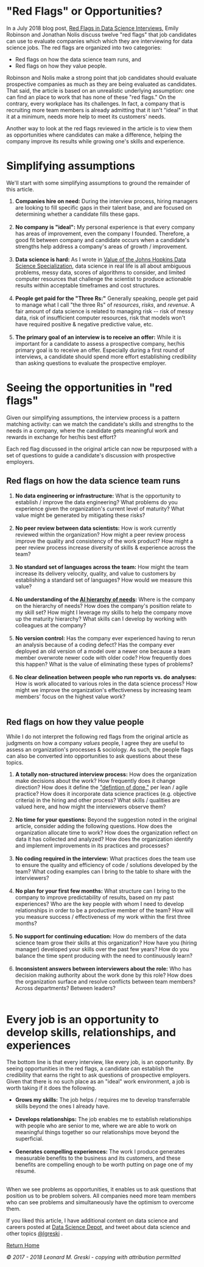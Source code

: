 # "Red Flags" or Opportunities?

In a July 2018 blog post, [Red Flags in Data Science Interviews](http://bit.ly/2MLRXDO), Emily Robinson and Jonathan Nolis discuss twelve "red flags" that job candidates can use to evaluate companies which which they are interviewing for data science jobs. The red flags are organized into two categories:

* Red flags on how the data science team runs, and
* Red flags on how they value people.

Robinson and Nolis make a strong point that job candidates should evaluate prospective companies as much as they are being evaluated as candidates. That said, the article is based on an unrealistic underlying assumption: one can find an place to work that has none of these "red flags." On the contrary, every workplace has its challenges. In fact, a company that is recruiting more team members is already admitting that it isn't "ideal" in that it at a minimum, needs more help to meet its customers' needs.

Another way to look at the red flags reviewed in the article is to view them as opportunities where candidates can make a difference, helping the company improve its results while growing one's skills and experience.

# Simplifying assumptions

We'll start with some simplifying assumptions to ground the remainder of this article.

1. **Companies hire on need:** During the interview process, hiring managers are looking to fill specific gaps in their talent base, and are focused on determining whether a candidate fills these gaps. <br><br>
2. **No company is "ideal":** My personal experience is that every company has areas of improvement, even the company I founded. Therefore, a good fit between company and candidate occurs when a candidate's strengths help address a company's areas of growth / improvement. <br><br>
3. **Data science is hard:** As I wrote in [Value of the Johns Hopkins Data Science Specialization](http://bit.ly/2j3EcCn), data science in real life is all about ambiguous problems, messy data, scores of algorithms to consider, and limited computer resources that challenge the scientist to produce actionable results within acceptable timeframes and cost structures. <br><br>
4. **People get paid for the "Three Rs:"** Generally speaking, people get paid to manage what I call "the three Rs" of *resources*, *risks*, and *revenue*. A fair amount of data science is related to managing risk -- risk of messy data, risk of insufficient computer resources, risk that models won't have required positive & negative predictive value, etc.<br><br>
5. **The primary goal of an interview is to receive an offer:** While it is important for a candidate to assess a prospective company, her/his primary goal is to receive an offer. Especially during a first round of interviews, a candidate should spend more effort establishing credibility than asking questions to evaluate the prospective employer.

# Seeing the opportunities in "red flags"

Given our simplifying assumptions, the interview process is a pattern matching activity: can we match the candidate's skills and strengths to the needs in a company, where the candidate gets meaningful work and rewards in exchange for her/his best effort?

Each red flag discussed in the original article can now be repurposed with a set of questions to guide a candidate's discussion with prospective employers.

## Red flags on how the data science team runs

1. **No data engineering or infrastructure:** What is the opportunity to establish / improve the data engineering? What problems do you experience given the organization's current level of maturity? What value might be generated by mitigating these risks? <br><br>
2. **No peer review between data scientists:** How is work currently reviewed within the organization? How might a peer review process improve the quality and consistency of the work product? How might a peer review process increase diversity of skills & experience across the team? <br><br>
3. **No standard set of languages across the team:** How might the team increase its delivery velocity, quality, and value to customers by establishing a standard set of languages? How would we measure this value? <br><br>
4. **No understanding of the [AI hierarchy of needs](http://bit.ly/2KMQsof):** Where is the company on the hierarchy of needs? How does the company's position relate to my skill set? How might I leverage my skills to help the company move up the maturity hierarchy? What skills can I develop by working with colleagues at the company? <br><br>
5. **No version control:** Has the company ever experienced having to rerun an analysis because of a coding defect? Has the company ever deployed an old version of a model over a newer one because a team member overwrote newer code with older code? How frequently does this happen? What is the value of eliminating these types of problems?<br><br>
6. **No clear delineation between people who run reports vs. do analyses:** How is work allocated to various roles in the data science process? How might we improve the organization's effectiveness by increasing team members' focus on the highest value work?  <br><br>

## Red flags on how they value people

While I do not interpret the following red flags from the original article as judgments on how a company *values* people, I agree they are useful to assess an organization's processes & sociology. As such, the people flags can also be converted into opportunities to ask questions about these topics.

1. **A totally non-structured interview process:** How does the organization make decisions about the work? How frequently does it change direction? How does it define the ["defintion of done,"](https://bit.ly/2UdGl37) per lean / agile practice? How does it incorporate data science practices (e.g. objective criteria) in the hiring and other process? What skills / qualities are valued here, and how might the interviewers observe them?<br><br>
2. **No time for your questions:** Beyond the suggestion noted in the original article, consider adding the following questions. How does the organization allocate time to work? How does the organization reflect on data it has collected and analyzed? How does the organization identify and implement improvements in its practices and processes?<br><br>
3. **No coding required in the interview:** What practices does the team use to ensure the quality and efficiency of code / solutions developed by the team? What coding examples can I bring to the table to share with the interviewers?<br><br>
4. **No plan for your first few months:** What structure can I bring to the company to improve predictability of results, based on my past experiences? Who are the key people with whom I need to develop relationships in order to be a productive member of the team? How will you measure success / effectiveness of my work within the first three months? <br><br>
5. **No support for continuing education:** How do members of the data science team grow their skills at this organization? How have you (hiring manager) developed your skills over the past few years? How do you balance the time spent producing with the need to continuously learn? <br><br>
6. **Inconsistent answers between interviewers about the role:** Who has decision making authority about the work done by this role? How does the organization surface and resolve conflicts between team members? Across departments? Between leaders? <br><br>  

# Every job is an opportunity to develop skills, relationships, and experiences

The bottom line is that every interview, like every job, is an opportunity. By seeing opportunities in the red flags, a candidate can establish the credibility that earns the right to ask questions of prospective employers. Given that there is no such place as an "ideal" work environment, a job is worth taking if it does the following.

* **Grows my skills:** The job helps / requires me to develop transferrable skills beyond the ones I already have.<br><br>
* **Develops relationships:** The job enables me to establish relationships with people who are senior to me, where we are able to work on meaningful things together so our relationships move beyond the superficial.<br><br>
* **Generates compelling experiences:** The work I produce generates measurable benefits to the business and its customers, and these benefits are compelling enough to be worth putting on page one of my résumé.<br><br>

When we see problems as opportunities, it enables us to ask questions that position us to be problem solvers. All companies need more team members who can see problems and simultaneously have the optimism to overcome them.

If you liked this article, I have additional content on data science and careers posted at [Data Science Depot](http://bit.ly/2ouaZTF), and tweet about data science and other topics [@lgreski](https://twitter.com/lgreski) .

[Return Home](http://bit.ly/2ouaZTF)

*© 2017 - 2018 Leonard M. Greski - copying with attribution permitted*
